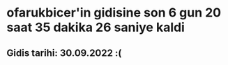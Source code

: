 # ofarukbicer'in gidisine son 6 gun 20 saat 35 dakika 26 saniye kaldi

## Gidis tarihi: 30.09.2022 :(